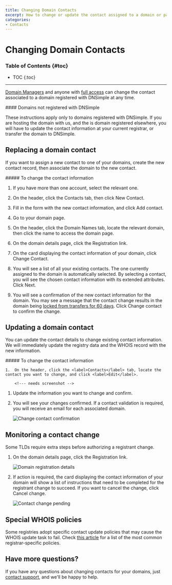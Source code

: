 ```yaml
---
title: Changing Domain Contacts
excerpt: How to change or update the contact assigned to a domain or part of its data.
categories:
- Contacts
---
```


# Changing Domain Contacts

### Table of Contents {#toc}

* TOC
{:toc}

---

[Domain Managers](https://support.dnsimple.com/articles/domain-access-control/#domain-manager) and anyone with [full access](https://support.dnsimple.com/articles/domain-access-control/#full-access) can change the contact associated to a domain registered with DNSimple at any time.

<note>
#### Domains not registered with DNSimple

These instructions apply only to domains registered with DNSimple. If you are hosting the domain with us, and the is domain registered elsewhere, you will have to update the contact information at your current registrar, or transfer the domain to DNSimple.
</note>

## Replacing a domain contact

If you want to assign a new contact to one of your domains, create the new contact record, then associate the domain to the new contact.

<div class="section-steps" markdown="1">
##### To change the contact information

1.  If you have more than one account, select the relevant one.
1.  On the header, click the <label>Contacts</label> tab, then click <label>New Contact</label>.

    <!--- needs screenshot -->

1.  Fill in the form with the new contact information, and click <label>Add contact</label>.
1.  Go to your domain page.
1.  On the header, click the <label>Domain Names</label> tab, locate the relevant domain, then click the name to access the domain page.
1.  On the domain details page, click the <label>Registration</label> link.
1.  On the card displaying the contact information of your domain, click <label>Change Contact</label>.
1.  You will see a list of all your existing contacts. The one currently assigned to the domain is automatically selected. By selecting a contact, you will see the chosen contact information with its extended attributes. Click <label>Next</label>.

    <!--- needs screenshot -->

1.  You will see a confirmation of the new contact information for the domain. You may see a message that the contact change results in the domain being [locked from transfers for 60 days](/articles/icann-60-day-lock-registrant-change/). Click <label>Change contact</label> to confirm the change.

    <!--- needs screenshot -->

</div>

## Updating a domain contact

You can update the contact details to change existing contact information. We will immediately update the registry data and the WHOIS record with the new information.

<div class="section-steps" markdown="1">
##### To change the contact information

    1.  On the header, click the <label>Contacts</label> tab, locate the contact you want to change, and click <label>Edit</label>.

        <!--- needs screenshot -->

1.  Update the information you want to change and confirm.
1.  You will see your changes confirmed. If a contact validation is required, you will receive an email for each associated domain.

    ![Change contact confirmation](/files/contact-change-confirmation.png)

</div>


## Monitoring a contact change

Some TLDs require extra steps before authorizing a registrant change.

1.  On the domain details page, click the <label>Registration</label> link.

    ![Domain registration details](/files/domain-registration-details.png)

1.  If action is required, the card displaying the contact information of your domain will show a list of instructions that need to be completed for the registrant change to succeed. If you want to cancel the change, click <label>Cancel change</label>.

    ![Contact change pending](/files/contact-change-monitor.png)


## Special WHOIS policies

Some registries adopt specific contact update policies that may cause the WHOIS update task to fail. Check [this article](/articles/changing-whois-contact) for a list of the most common registrar-specific policies.

## Have more questions? 

If you have any questions about changing contacts for your domains, just [contact support](https://dnsimple.com/feedback), and we'll be happy to help.
